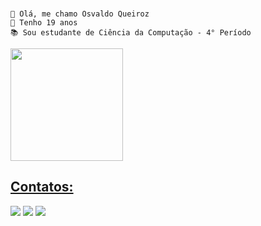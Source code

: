 ###
```
👋 Olá, me chamo Osvaldo Queiroz 
🦦 Tenho 19 anos
📚 Sou estudante de Ciência da Computação - 4° Período 
```
<div>
<a href="https://github.com/OsvaldQ">
<img loading="lazy" height="180em" src="https://github-readme-stats.vercel.app/api/top-langs/?username=OsvaldQ&layout=compact&langs_count=7&theme=dracula"/>
</div>

## Contatos:
<div>
<a href="https://instagram.com/osvald.queiroz" target="_blank"><img loading="lazy" src="https://img.shields.io/badge/-Instagram-%23E4405F?style=for-the-badge&logo=instagram&logoColor=white" target="_blank"></a>
<a href = "mailto:osvaldooqueirozz@gmail.com"><img loading="lazy" src="https://img.shields.io/badge/Gmail-D14836?style=for-the-badge&logo=gmail&logoColor=white" target="_blank"></a>
<a href="https://www.linkedin.com/in/osvaldo-queiroz-9a4537217?utm_source=share&utm_campaign=share_via&utm_content=profile&utm_medium=android_app" target="_blank"><img loading="lazy" src="https://img.shields.io/badge/-LinkedIn-%230077B5?style=for-the-badge&logo=linkedin&logoColor=white" target="_blank"></a>   
</div>


